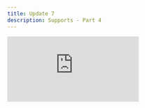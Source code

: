```yaml
---
title: Update 7
description: Supports - Part 4
---
```

<div class="embed-wrapper"><iframe src="https://www.youtube.com/embed/LJdl7kUyrPA?si=szzyuktJ9Fa1alUt" title="YouTube video player" frameborder="0" allow="accelerometer; autoplay; clipboard-write; encrypted-media; gyroscope; picture-in-picture; web-share" referrerpolicy="strict-origin-when-cross-origin" allowfullscreen></iframe></div>
